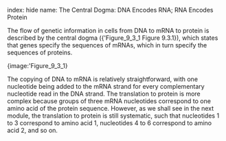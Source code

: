 index: hide
name: The Central Dogma: DNA Encodes RNA; RNA Encodes Protein

The flow of genetic information in cells from DNA to mRNA to protein is described by the central dogma ({'Figure_9_3_1 Figure 9.3.1}), which states that genes specify the sequences of mRNAs, which in turn specify the sequences of proteins.


{image:'Figure_9_3_1}
        

The copying of DNA to mRNA is relatively straightforward, with one nucleotide being added to the mRNA strand for every complementary nucleotide read in the DNA strand. The translation to protein is more complex because groups of three mRNA nucleotides correspond to one amino acid of the protein sequence. However, as we shall see in the next module, the translation to protein is still systematic, such that nucleotides 1 to 3 correspond to amino acid 1, nucleotides 4 to 6 correspond to amino acid 2, and so on.
